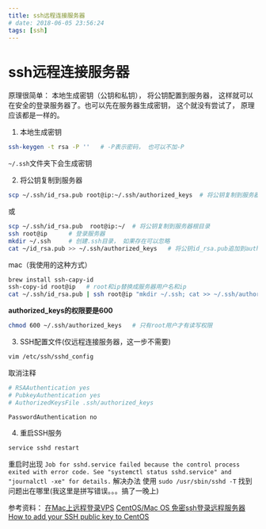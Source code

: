 ```yaml
---
title: ssh远程连接服务器
# date: 2018-06-05 23:56:24
tags: [ssh]
---
```


# ssh远程连接服务器

原理很简单： 本地生成密钥（公钥和私钥）， 将公钥配置到服务器， 这样就可以在安全的登录服务器了。也可以先在服务器生成密钥， 这个就没有尝试了， 原理应该都是一样的。

1. 本地生成密钥
```bash
ssh-keygen -t rsa -P ''   # -P表示密码， 也可以不加-P
```
`~/.ssh`文件夹下会生成密钥

<!--more-->

2. 将公钥复制到服务器
```bash
scp ~/.ssh/id_rsa.pub root@ip:~/.ssh/authorized_keys  # 将公钥复制到服务器（root和ip替换成服务器用户名和ip）
```
或
```bash
scp ~/.ssh/id_rsa.pub  root@ip:~/  # 将公钥复制到服务器根目录
ssh root@ip      # 登录服务器
mkdir ~/.ssh     # 创建.ssh目录， 如果存在可以忽略
cat ~/id_rsa.pub >> ~/.ssh/authorized_keys   # 将公钥id_rsa.pub追加到authorized_keys文件
```
mac（我使用的这种方式）
```bash
brew install ssh-capy-id
ssh-copy-id root@ip   # root和ip替换成服务器用户名和ip
cat ~/.ssh/id_rsa.pub | ssh root@ip "mkdir ~/.ssh; cat >> ~/.ssh/authorized_keys"   # 将公钥复制到服务器对应目录下的authorized_keys下
```
**authorized_keys的权限要是600**
```bash
chmod 600 ~/.ssh/authorized_keys   # 只有root用户才有读写权限
```

3. SSH配置文件(仅远程连接服务器，这一步不需要)
```bash
vim /etc/ssh/sshd_config
```
取消注释
```bash
# RSAAuthentication yes
# PubkeyAuthentication yes
# AuthorizedKeysFile .ssh/authorized_keys
```
```bash
PasswordAuthentication no
```
4. 重启SSH服务
```bash
service sshd restart
```
重启时出现
`Job for sshd.service failed because the control process exited with error code. See "systemctl status sshd.service" and "journalctl -xe" for details.`
解决办法
使用 `sudo /usr/sbin/sshd -T` 找到问题出在哪里(我这里是拼写错误。。。搞了一晚上)

参考资料：
[在Mac上远程登录VPS](https://www.jianshu.com/p/460b4ce4f8e1)
[CentOS/Mac OS 免密ssh登录远程服务器](https://www.jianshu.com/p/9555795695b4)
[How to add your SSH public key to CentOS](http://kb.solarvps.com/centos/how-to-add-your-ssh-public-key-to-centos/)
